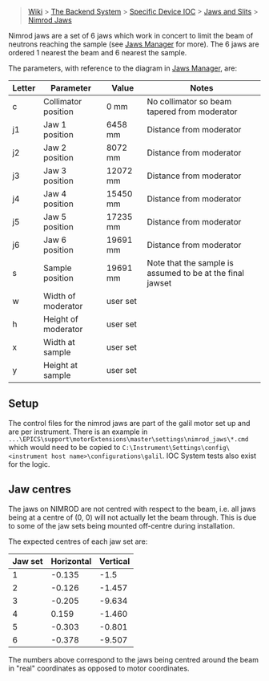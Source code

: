 > [Wiki](Home) > [The Backend System](The-Backend-System) > [Specific Device IOC](Specific-Device-IOC) > [Jaws and Slits](Jaws-and-slits) > [Nimrod Jaws](Nimrod-Jaws-Manager)

Nimrod jaws are a set of 6 jaws which work in concert to limit the beam of neutrons reaching the sample (see [Jaws Manager](Jaws-Managers) for more). The 6 jaws are ordered 1 nearest the beam and 6 nearest the sample. 

The parameters, with reference to the diagram in [Jaws Manager](Jaws-Managers), are:

Letter | Parameter | Value | Notes
--- | --------- | ----- | -----
c | Collimator position | 0 mm |  No collimator so beam tapered from moderator
j1 | Jaw 1 position | 6458 mm | Distance from moderator
j2 | Jaw 2 position | 8072 mm |  Distance from moderator
j3 | Jaw 3 position | 12072 mm |  Distance from moderator
j4 | Jaw 4 position | 15450 mm |  Distance from moderator
j5 | Jaw 5 position | 17235 mm |  Distance from moderator
j6 | Jaw 6 position | 19691 mm |  Distance from moderator
s | Sample position | 19691 mm | Note that the sample is assumed to be at the final jawset
w | Width of moderator | user set | 
h | Height of moderator | user set | 
x | Width at sample | user set |
y | Height at sample | user set |

## Setup

The control files for the nimrod jaws are part of the galil motor set up and are per instrument. There is an example in `...\EPICS\support\motorExtensions\master\settings\nimrod_jaws\*.cmd` which would need to be copied to `C:\Instrument\Settings\config\<instrument host name>\configurations\galil`. IOC System tests also exist for the logic.

## Jaw centres

The jaws on NIMROD are not centred with respect to the beam, i.e. all jaws being at a centre of (0, 0) will not actually let the beam through. This is due to some of the jaw sets being mounted off-centre during installation.

The expected centres of each jaw set are:

| Jaw set | Horizontal | Vertical |
| -- | -- | -- |
| 1 | -0.135 | -1.5 |
| 2 | -0.126 | -1.457 |
| 3 | -0.205 | -9.634 |
| 4 | 0.159 | -1.460 |
| 5 | -0.303 | -0.801 |
| 6 | -0.378 | -9.507 |

The numbers above correspond to the jaws being centred around the beam in "real" coordinates as opposed to motor coordinates.

